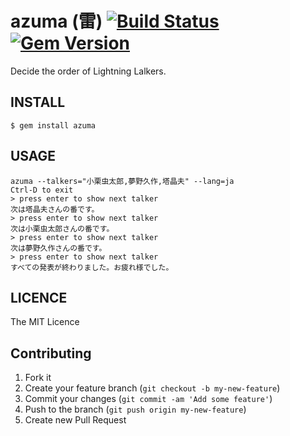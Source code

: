 # azuma (雷) [![Build Status](https://travis-ci.org/koic/azuma.svg)](https://travis-ci.org/koic/azuma) [![Gem Version](https://badge.fury.io/rb/azuma.svg)](http://badge.fury.io/rb/azuma)

Decide the order of Lightning Lalkers.

## INSTALL

```
$ gem install azuma
```

## USAGE

```
azuma --talkers="小栗虫太郎,夢野久作,塔晶夫" --lang=ja
Ctrl-D to exit
> press enter to show next talker
次は塔晶夫さんの番です。
> press enter to show next talker
次は小栗虫太郎さんの番です。
> press enter to show next talker
次は夢野久作さんの番です。
> press enter to show next talker
すべての発表が終わりました。お疲れ様でした。
```

## LICENCE

The MIT Licence

## Contributing

1. Fork it
2. Create your feature branch (`git checkout -b my-new-feature`)
3. Commit your changes (`git commit -am 'Add some feature'`)
4. Push to the branch (`git push origin my-new-feature`)
5. Create new Pull Request
